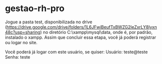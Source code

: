 # gestao-rh-pro

Jogue a pasta test, disponibilizada no drive (https://drive.google.com/drive/folders/1L6JFwiBeufTxBWZG2IeZxrLY8lyxn48c?usp=sharing) no diretório C:\xampp\mysql\data, onde é, por padrão, instalado o xampp. Assim que concluir essa etapa, você já poderá registrar ou logar no site. 

Você poderá já logar com este usuário, se quiser:
Usuário: teste@teste
Senha: teste
